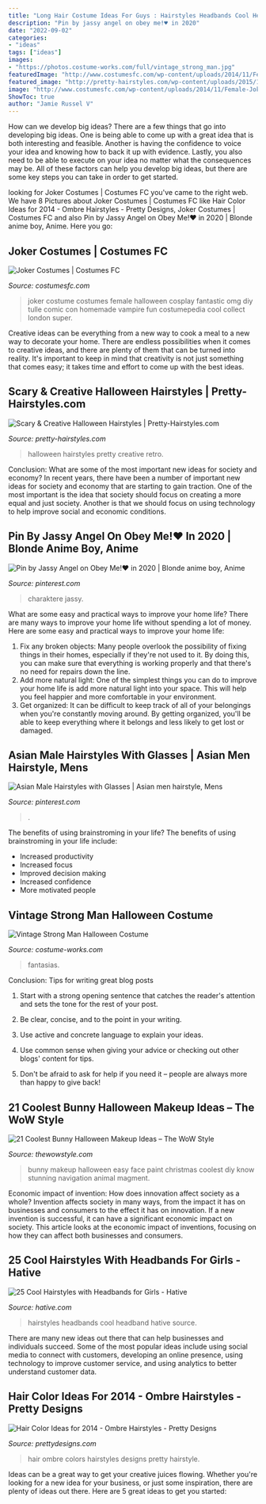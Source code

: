 ```yaml
---
title: "Long Hair Costume Ideas For Guys : Hairstyles Headbands Cool Headband Hative Source"
description: "Pin by jassy angel on obey me!♥️ in 2020"
date: "2022-09-02"
categories:
- "ideas"
tags: ["ideas"]
images:
- "https://photos.costume-works.com/full/vintage_strong_man.jpg"
featuredImage: "http://www.costumesfc.com/wp-content/uploads/2014/11/Female-Joker-Costume.jpg"
featured_image: "http://pretty-hairstyles.com/wp-content/uploads/2015/10/Halloween-Hairstyles-for-kids.jpg"
image: "http://www.costumesfc.com/wp-content/uploads/2014/11/Female-Joker-Costume.jpg"
ShowToc: true
author: "Jamie Russel V"
---
```



How can we develop big ideas?
There are a few things that go into developing big ideas. One is being able to come up with a great idea that is both interesting and feasible. Another is having the confidence to voice your idea and knowing how to back it up with evidence. Lastly, you also need to be able to execute on your idea no matter what the consequences may be. All of these factors can help you develop big ideas, but there are some key steps you can take in order to get started.

	

		
looking for Joker Costumes | Costumes FC you've came to the right web. We have 8 Pictures about Joker Costumes | Costumes FC like Hair Color Ideas for 2014 - Ombre Hairstyles - Pretty Designs, Joker Costumes | Costumes FC and also Pin by Jassy Angel on Obey Me!♥️ in 2020 | Blonde anime boy, Anime. Here you go:
		
    
## Joker Costumes | Costumes FC

<img loading=lazy src="http://www.costumesfc.com/wp-content/uploads/2014/11/Female-Joker-Costume.jpg" onerror="this.onerror=null;this.src='https://tse4.mm.bing.net/th?id=OIP.Xht-ZD8-IV5bugDXX8ki8wHaLH&amp;pid=15.1';" alt="Joker Costumes | Costumes FC">

_Source: costumesfc.com_

>joker costume costumes female halloween cosplay fantastic omg diy tulle comic con homemade vampire fun costumepedia cool collect london super. 

	

Creative ideas can be everything from a new way to cook a meal to a new way to decorate your home. There are endless possibilities when it comes to creative ideas, and there are plenty of them that can be turned into reality. It's important to keep in mind that creativity is not just something that comes easy; it takes time and effort to come up with the best ideas.

    
## Scary &amp; Creative Halloween Hairstyles | Pretty-Hairstyles.com

<img loading=lazy src="http://pretty-hairstyles.com/wp-content/uploads/2015/10/Halloween-Hairstyles-for-kids.jpg" onerror="this.onerror=null;this.src='https://tse4.mm.bing.net/th?id=OIP.09k-svQ19Oh6rKguuh7NnQHaLG&amp;pid=15.1';" alt="Scary &amp; Creative Halloween Hairstyles | Pretty-Hairstyles.com">

_Source: pretty-hairstyles.com_

>halloween hairstyles pretty creative retro. 

	

Conclusion: What are some of the most important new ideas for society and economy?
In recent years, there have been a number of important new ideas for society and economy that are starting to gain traction. One of the most important is the idea that society should focus on creating a more equal and just society. Another is that we should focus on using technology to help improve social and economic conditions.

    
## Pin By Jassy Angel On Obey Me!♥️ In 2020 | Blonde Anime Boy, Anime

<img loading=lazy src="https://i.pinimg.com/736x/3a/6b/90/3a6b905560366ed5fd3cbf260db077d4.jpg" onerror="this.onerror=null;this.src='https://tse1.mm.bing.net/th?id=OIP.xUxFuAfOI7ueCCMJMFzKfQHaKe&amp;pid=15.1';" alt="Pin by Jassy Angel on Obey Me!♥️ in 2020 | Blonde anime boy, Anime">

_Source: pinterest.com_

>charaktere jassy. 

	

What are some easy and practical ways to improve your home life?
There are many ways to improve your home life without spending a lot of money. Here are some easy and practical ways to improve your home life: 
1. Fix any broken objects: Many people overlook the possibility of fixing things in their homes, especially if they're not used to it. By doing this, you can make sure that everything is working properly and that there's no need for repairs down the line. 
2. Add more natural light: One of the simplest things you can do to improve your home life is add more natural light into your space. This will help you feel happier and more comfortable in your environment. 
3. Get organized: It can be difficult to keep track of all of your belongings when you're constantly moving around. By getting organized, you'll be able to keep everything where it belongs and less likely to get lost or damaged.

    
## Asian Male Hairstyles With Glasses | Asian Men Hairstyle, Mens

<img loading=lazy src="https://i.pinimg.com/736x/5b/7a/2a/5b7a2a2e5b02da87d062468eaff002f0.jpg" onerror="this.onerror=null;this.src='https://tse4.mm.bing.net/th?id=OIP.KOM1JJPwIoQBu7N5PjwQiAHaKs&amp;pid=15.1';" alt="Asian Male Hairstyles with Glasses | Asian men hairstyle, Mens">

_Source: pinterest.com_

>. 

	

The benefits of using brainstroming in your life?
The benefits of using brainstroming in your life include: 
- Increased productivity 
- Increased focus 
- Improved decision making 
- Increased confidence 
- More motivated people

    
## Vintage Strong Man Halloween Costume

<img loading=lazy src="https://photos.costume-works.com/full/vintage_strong_man.jpg" onerror="this.onerror=null;this.src='https://tse1.mm.bing.net/th?id=OIP.OeW-RADgt0fOBbD24QnOmwHaLH&amp;pid=15.1';" alt="Vintage Strong Man Halloween Costume">

_Source: costume-works.com_

>fantasias. 

	

Conclusion: Tips for writing great blog posts
1. Start with a strong opening sentence that catches the reader's attention and sets the tone for the rest of your post.
2. Be clear, concise, and to the point in your writing.

3. Use active and concrete language to explain your ideas. 
4. Use common sense when giving your advice or checking out other blogs' content for tips. 
5. Don't be afraid to ask for help if you need it – people are always more than happy to give back!

    
## 21 Coolest Bunny Halloween Makeup Ideas – The WoW Style

<img loading=lazy src="http://thewowstyle.com/wp-content/uploads/2016/07/Stunning-Bunny-Halloween-Makeup.jpg" onerror="this.onerror=null;this.src='https://tse1.mm.bing.net/th?id=OIP.0HNAM_9T7aJVWlt2oCvrXwHaKs&amp;pid=15.1';" alt="21 Coolest Bunny Halloween Makeup Ideas – The WoW Style">

_Source: thewowstyle.com_

>bunny makeup halloween easy face paint christmas coolest diy know stunning navigation animal magment. 

	

Economic impact of invention: How does innovation affect society as a whole?
Invention affects society in many ways, from the impact it has on businesses and consumers to the effect it has on innovation. If a new invention is successful, it can have a significant economic impact on society. This article looks at the economic impact of inventions, focusing on how they can affect both businesses and consumers.

    
## 25 Cool Hairstyles With Headbands For Girls - Hative

<img loading=lazy src="https://hative.com/wp-content/uploads/2015/02/headband-hairstyles/20-cool-hairstyles-with-headbands-for-girls.jpg" onerror="this.onerror=null;this.src='https://tse2.mm.bing.net/th?id=OIP.txd59uO8V7I2mhymuEZmcAHaLW&amp;pid=15.1';" alt="25 Cool Hairstyles with Headbands for Girls - Hative">

_Source: hative.com_

>hairstyles headbands cool headband hative source. 

	

There are many new ideas out there that can help businesses and individuals succeed. Some of the most popular ideas include using social media to connect with customers, developing an online presence, using technology to improve customer service, and using analytics to better understand customer data.

    
## Hair Color Ideas For 2014 - Ombre Hairstyles - Pretty Designs

<img loading=lazy src="https://www.prettydesigns.com/wp-content/uploads/2013/09/Purple-Ombre-Hair-2014.jpg" onerror="this.onerror=null;this.src='https://tse4.mm.bing.net/th?id=OIP.BjrTKUxV1qivu4sncU_QCAHaKt&amp;pid=15.1';" alt="Hair Color Ideas for 2014 - Ombre Hairstyles - Pretty Designs">

_Source: prettydesigns.com_

>hair ombre colors hairstyles designs pretty hairstyle. 

	

Ideas can be a great way to get your creative juices flowing. Whether you're looking for a new idea for your business, or just some inspiration, there are plenty of ideas out there. Here are 5 great ideas to get you started: 

